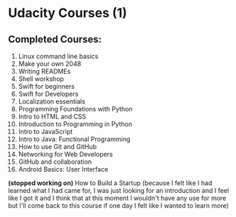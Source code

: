 # Udacity Courses (1)

## Completed Courses:
<ol>
	<li>Linux command line basics</li>
	<li>Make your own 2048</li>
	<li>Writing READMEs</li>
	<li>Shell workshop</li>
	<li>Swift for beginners</li>
	<li>Swift for Developers</li>
	<li>Localization essentials</li>
	<li>Programming Foundations with Python</li>
	<li>Intro to HTML and CSS</li>
	<li>Introduction to Programming in Python</li>
	<li>Intro to JavaScript</li>
	<li>Intro to Java: Functional Programming</li>
	<li>How to use Git and GitHub</li>
	<li>Networking for Web Developers</li>
	<li>GitHub and collaboration</li>
	<li>Android Basics: User Interface</li>
	<!-- <li></li>
	<li></li>
	<li></li> -->
</ol>

<strong>(stopped working on)</strong> How to Build a Startup (because I felt like I had learned what I had came for, I was just looking for an introduction and I feel like I got it and I think that at this moment I wouldn't have any use for more but I'll come back to this course if one day I felt like I wanted to learn more)